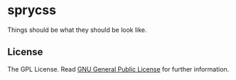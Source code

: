 sprycss
=======
Things should be what they should be look like.

License
-------
The GPL License. Read [GNU General Public License](http://www.gnu.org/licenses/gpl.html) for further information.
